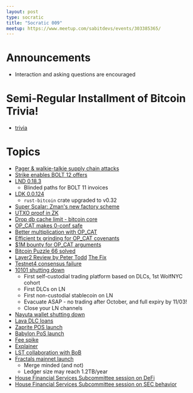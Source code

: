 ```yaml
---
layout: post
type: socratic
title: "Socratic 009"
meetup: https://www.meetup.com/sabitdevs/events/303385365/
---
```


# Announcements

- Interaction and asking questions are encouraged

# Semi-Regular Installment of Bitcoin Trivia!

- [trivia](https://x.com/base58btc/status/1836907651034464435)

# Topics

- [Pager &amp; walkie-talkie supply chain attacks](https://apnews.com/article/lebanon-israel-exploding-pagers-hezbollah-syria-ce6af3c2e6de0a0dddfae48634278288)
- [Strike enables BOLT 12 offers](https://strike.me/blog/bolt12-offers/)
- [LND 0.18.3](https://x.com/roasbeef/status/1835807639374274786)
  - Blinded paths for BOLT 11 invoices
- [LDK 0.0.124](https://github.com/lightningdevkit/rust-lightning/releases/tag/v0.0.124)
  - `rust-bitcoin` crate upgraded to v0.32
- [Super Scalar: Zman's new factory scheme](https://delvingbitcoin.org/t/superscalar-laddered-timeout-tree-structured-decker-wattenhofer-factories/1143)
- [UTXO proof in ZK](https://github.com/halseth/utxozkp)
- [Drop db cache limit - bitcoin core](https://github.com/bitcoin/bitcoin/pull/28358)
- [OP_CAT makes 0-conf safe](https://x.com/matthewjablack/status/1826408792436687355)
- [Better multiplication with OP_CAT](https://x.com/StarkWareLtd/status/1828059215283335547)
- [Efficient tx grinding for OP_CAT covenants](https://delvingbitcoin.org/t/efficient-multi-input-transaction-grinding-for-op-cat-based-bitcoin-covenants/1080)
- [$1M bounty for OP_CAT arguments](https://groups.google.com/g/bitcoindev/c/awBtvpXKBcw)
- [Bitcoin Puzzle 66 solved](https://news.ycombinator.com/item?id=41547395)
- [Layer2 Review by Peter Todd](https://petertodd.org/2024/covenant-dependent-layer-2-review) [The Fix](https://github.com/bitcoin/bitcoin/pull/30647)
- [Testnet4 consensus failure](https://github.com/bitcoin/bitcoin/issues/30786)
- [10101 shutting down](https://10101.finance/blog/10101-is-shutting-down/)
  - First self-custodial trading platform based on DLCs, 1st WolfNYC cohort
  - First DLCs on LN
  - First non-custodial stablecoin on LN
  - Evacuate ASAP - no trading after October, and full expiry by 11/03!
  - Close your LN channels
- [Nayuta wallet shutting down](https://medium.com/nayuta-en/announcement-of-nayuta-inc-closure-d08b17c73dd8)
- [Lava DLC loans](https://github.com/lava-xyz/loans-paper/blob/960b91af83513f6a17d87904457e7a9e786b21e0/loans_v2.pdf)
- [Zaprite POS launch](https://x.com/willcole/status/1829235636114530653)
- [Babylon PoS launch](https://x.com/babylonlabs_io/status/1826584639147848087)
 - [Fee spike](https://x.com/mononautical/status/1826604180251050388)
 - [Explainer](https://x.com/babylonlabs_io/status/1823315519417508314)
 - [LST collaboration with BoB](https://decrypt.co/247257/native-btc-staking-bitcoin-layer-2-networks-babylon)
- [Fractals mainnet launch](https://www.fractalbitcoin.io/updates/fractal-mainnet-launches-press-release)
  - Merge minded (and not)
  - Ledger size may reach 1.2TB/year
- [House Financial Services Subcommittee session on DeFi](https://financialservices.house.gov/calendar/eventsingle.aspx?EventID=409331)
- [House Financial Services Subcommittee session on SEC behavior](https://financialservices.house.gov/calendar/eventsingle.aspx?EventID=409360)
